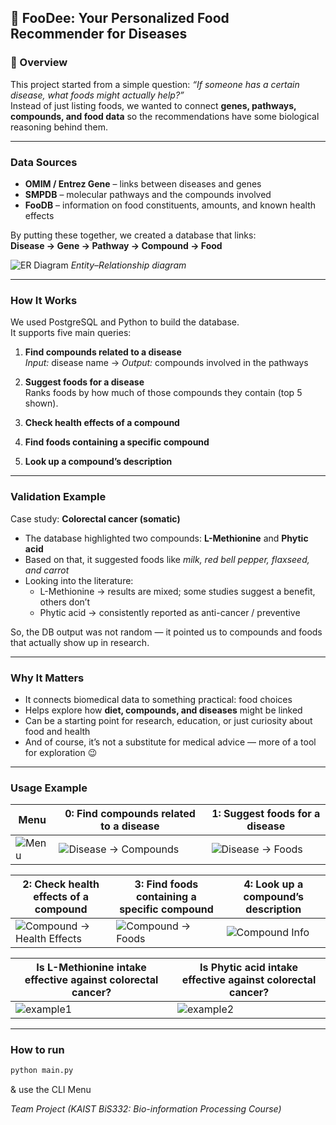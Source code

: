 ## 🍎 FooDee: Your Personalized Food Recommender for Diseases

### 📌 Overview
This project started from a simple question: *“If someone has a certain disease, what foods might actually help?”*  
Instead of just listing foods, we wanted to connect **genes, pathways, compounds, and food data** so the recommendations have some biological reasoning behind them.

---

### Data Sources
- **OMIM / Entrez Gene** – links between diseases and genes  
- **SMPDB** – molecular pathways and the compounds involved  
- **FooDB** – information on food constituents, amounts, and known health effects

By putting these together, we created a database that links:  
**Disease → Gene → Pathway → Compound → Food**

![ER Diagram](https://github.com/user-attachments/assets/79c49ac2-96b4-42fc-a611-ac3c6ee401f8)
*Entity–Relationship diagram*

---

### How It Works
We used PostgreSQL and Python to build the database.  
It supports five main queries:
1. **Find compounds related to a disease**  
   *Input:* disease name → *Output:* compounds involved in the pathways  

2. **Suggest foods for a disease**  
   Ranks foods by how much of those compounds they contain (top 5 shown).  

3. **Check health effects of a compound**  

4. **Find foods containing a specific compound**  

5. **Look up a compound’s description**  

---

### Validation Example
Case study: **Colorectal cancer (somatic)**  
- The database highlighted two compounds: **L-Methionine** and **Phytic acid**  
- Based on that, it suggested foods like *milk, red bell pepper, flaxseed, and carrot*  
- Looking into the literature:  
  - L-Methionine → results are mixed; some studies suggest a benefit, others don’t  
  - Phytic acid → consistently reported as anti-cancer / preventive  

So, the DB output was not random — it pointed us to compounds and foods that actually show up in research.

---

### Why It Matters
- It connects biomedical data to something practical: food choices  
- Helps explore how **diet, compounds, and diseases** might be linked  
- Can be a starting point for research, education, or just curiosity about food and health  
- And of course, it’s not a substitute for medical advice — more of a tool for exploration 😉

---

### Usage Example
| Menu | 0: Find compounds related to a disease | 1: Suggest foods for a disease |
|------|---------------------|-----------------|
| ![Menu](https://github.com/user-attachments/assets/b5fa8895-19c0-4587-b877-3cff65dba49b) | ![Disease → Compounds](https://github.com/user-attachments/assets/41659cd4-b9a4-46f6-8151-74afa9b736e8) | ![Disease → Foods](https://github.com/user-attachments/assets/b4e64ec5-7ef5-435c-8efe-98448909dce0) |

| 2: Check health effects of a compound | 3: Find foods containing a specific compound | 4: Look up a compound’s description |
|----------------------------|------------------|---------------|
| ![Compound → Health Effects](https://github.com/user-attachments/assets/2b6c2004-7595-4b9f-bf74-c09d5545b125) | ![Compound → Foods](https://github.com/user-attachments/assets/54e15cae-6eb8-45db-ac27-87da5640dc3a) | ![Compound Info](https://github.com/user-attachments/assets/79c76595-c035-47b3-be57-7a5aca8d5e2d) |


| Is L-Methionine intake effective against colorectal cancer? | Is Phytic acid intake effective against colorectal cancer? |
|---------------|---------------------|
| ![example1](https://github.com/user-attachments/assets/e00f35f6-e14c-4d38-8097-aaef5a40c931) | ![example2](https://github.com/user-attachments/assets/0db912a4-f833-4518-a434-1b47bcfd2093) |

---

### How to run
```bash
python main.py
```
& use the CLI Menu


*Team Project (KAIST BiS332: Bio-information Processing Course)*

